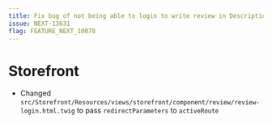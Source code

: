 ```yaml
---
title: Fix bug of not being able to login to write review in Description & Review block
issue: NEXT-13631
flag: FEATURE_NEXT_10078
---
```

# Storefront
* Changed `src/Storefront/Resources/views/storefront/component/review/review-login.html.twig` to pass `redirectParameters` to `activeRoute`

